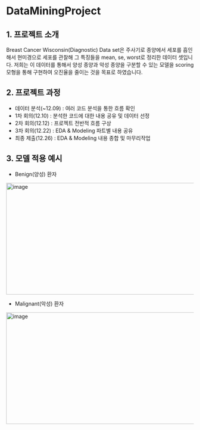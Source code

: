 # DataMiningProject

## 1. 프로젝트 소개
Breast Cancer Wisconsin(Diagnostic) Data set은 주사기로 종양에서 세포를 흡인해서 현미경으로 세포를 관찰해 그 특징들을 mean, se, worst로 정리한 데이터 셋입니다. 저희는 이 데이터를 통해서 양성 종양과 악성 종양을 구분할 수 있는 모델을 scoring 모형을 통해 구현하여 오진율을 줄이는 것을 목표로 하였습니다.
  
## 2. 프로젝트 과정
- 데이터 분석(~12.09) : 여러 코드 분석을 통한 흐름 확인
- 1차 회의(12.10) : 분석한 코드에 대한 내용 공유 및 데이터 선정
- 2차 회의(12.12) : 프로젝트 전반적 흐름 구상
- 3차 회의(12.22) : EDA & Modeling 파트별 내용 공유
- 최종 제출(12.26) : EDA & Modeling 내용 종합 및 마무리작업

## 3. 모델 적용 예시

- Benign(양성) 환자
<img src="https://github.com/BaekJunehong/DataMining_project/assets/101456289/2f82dbe4-2a04-4f0b-ba6c-feed1867bbb4" alt="image" width="700" height="300">

- Malignant(악성) 환자
<img src="https://github.com/BaekJunehong/DataMining_project/assets/101456289/19182487-1d3c-475a-835d-dec69ceada13" alt="image" width="700" height="300">
